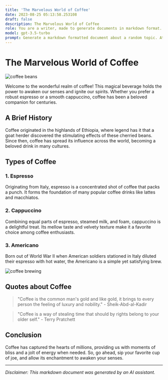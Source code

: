 ```yaml
---
title: 'The Marvelous World of Coffee'
date: 2023-08-25 05:13:58.253108
draft: false
description: The Marvelous World of Coffee
role: You are a writer, made to generate documents in markdown format. It is very important that all of the documents you generate are in valid markdown format.
model: gpt-3.5-turbo
prompt: Generate a markdown formatted document about a random topic. At the bottom, include a disclaimer explaining that the document was generated by you. The first line of the document should be the title. Make sure that the entire document is in proper markdown format, using a mix of various tags to make the document visually appealing.
---
```


# The Marvelous World of Coffee

![coffee beans](https://www.example.com/coffee.jpg)

Welcome to the wonderful realm of coffee! This magical beverage holds the power to awaken our senses and ignite our spirits. Whether you prefer a robust espresso or a smooth cappuccino, coffee has been a beloved companion for centuries. 

## A Brief History

Coffee originated in the highlands of Ethiopia, where legend has it that a goat herder discovered the stimulating effects of these cherried beans. Since then, coffee has spread its influence across the world, becoming a beloved drink in many cultures.

## Types of Coffee

### 1. Espresso

Originating from Italy, espresso is a concentrated shot of coffee that packs a punch. It forms the foundation of many popular coffee drinks like lattes and macchiatos.

### 2. Cappuccino

Combining equal parts of espresso, steamed milk, and foam, cappuccino is a delightful treat. Its mellow taste and velvety texture make it a favorite choice among coffee enthusiasts.

### 3. Americano

Born out of World War II when American soldiers stationed in Italy diluted their espresso with hot water, the Americano is a simple yet satisfying brew.

![coffee brewing](https://www.example.com/coffee-brewing.jpg)

## Quotes about Coffee

> "Coffee is the common man's gold and like gold, it brings to every person the feeling of luxury and nobility." - Sheik-Abd-al-Kadir

> "Coffee is a way of stealing time that should by rights belong to your older self." - Terry Pratchett

## Conclusion

Coffee has captured the hearts of millions, providing us with moments of bliss and a jolt of energy when needed. So, go ahead, sip your favorite cup of joe, and allow its enchantment to awaken your senses.

---

*Disclaimer: This markdown document was generated by an AI assistant.*